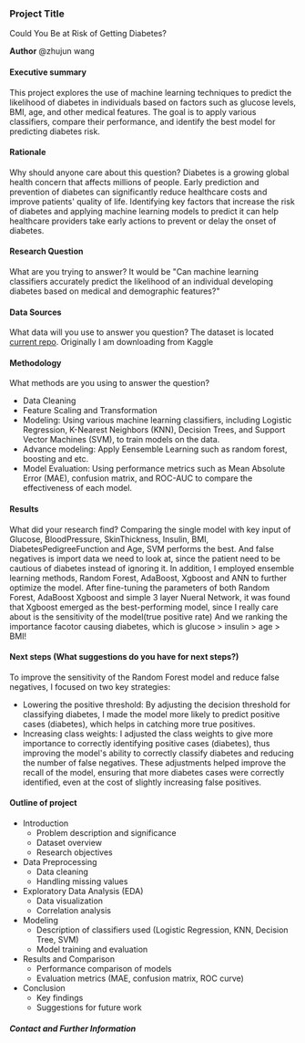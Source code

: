 ### Project Title
Could You Be at Risk of Getting Diabetes?

**Author**
@zhujun wang

#### Executive summary
This project explores the use of machine learning techniques to predict the likelihood of diabetes in individuals based on factors such as glucose levels, BMI, age, and other medical features. The goal is to apply various classifiers, compare their performance, and identify the best model for predicting diabetes risk.

#### Rationale
Why should anyone care about this question?
Diabetes is a growing global health concern that affects millions of people. Early prediction and prevention of diabetes can significantly reduce healthcare costs and improve patients' quality of life. Identifying key factors that increase the risk of diabetes and applying machine learning models to predict it can help healthcare providers take early actions to prevent or delay the onset of diabetes.

#### Research Question
What are you trying to answer?
It would be "Can machine learning classifiers accurately predict the likelihood of an individual developing diabetes based on medical and demographic features?"

#### Data Sources
What data will you use to answer you question?
The dataset is located [current repo](/capstone/data/diabetes.csv). 
Originally I am downloading from Kaggle

#### Methodology
What methods are you using to answer the question?
- Data Cleaning
- Feature Scaling and Transformation
- Modeling: Using various machine learning classifiers, including Logistic Regression, K-Nearest Neighbors (KNN), Decision Trees, and Support Vector Machines (SVM), to train models on the data.
- Advance modeling: Apply Eensemble Learning such as random forest, boosting and etc.
- Model Evaluation: Using performance metrics such as Mean Absolute Error (MAE), confusion matrix, and ROC-AUC to compare the effectiveness of each model.

#### Results

What did your research find?
Comparing the single model with key input of Glucose, BloodPressure, SkinThickness, Insulin, BMI, DiabetesPedigreeFunction and Age, SVM performs the best. And false negatives is import data we need to look at, since the patient need to be cautious of diabetes instead of ignoring it. 
In addition, I employed ensemble learning methods, Random Forest, AdaBoost, Xgboost and ANN to further optimize the model. After fine-tuning the parameters of both Random Forest, AdaBoost Xgboost and simple 3 layer Nueral Network, it was found that Xgboost emerged as the best-performing model, since I really care about is the sensitivity of the model(true positive rate) And we ranking the importance facotor causing diabetes, which is glucose > insulin > age > BMI!

#### Next steps (What suggestions do you have for next steps?)
To improve the sensitivity of the Random Forest model and reduce false negatives, I focused on two key strategies:
- Lowering the positive threshold: By adjusting the decision threshold for classifying diabetes, I made the model more likely to predict positive cases (diabetes), which helps in catching more true positives.
- Increasing class weights: I adjusted the class weights to give more importance to correctly identifying positive cases (diabetes), thus improving the model's ability to correctly classify diabetes and reducing the number of false negatives.
These adjustments helped improve the recall of the model, ensuring that more diabetes cases were correctly identified, even at the cost of slightly increasing false positives.

#### Outline of project

* Introduction
    * Problem description and significance
    * Dataset overview
    * Research objectives
* Data Preprocessing
    * Data cleaning
    * Handling missing values
* Exploratory Data Analysis (EDA)
    * Data visualization
    * Correlation analysis
* Modeling
    * Description of classifiers used (Logistic Regression, KNN, Decision Tree, SVM)
    * Model training and evaluation
* Results and Comparison
    * Performance comparison of models
    * Evaluation metrics (MAE, confusion matrix, ROC curve)
* Conclusion
    * Key findings
    * Suggestions for future work

##### Contact and Further Information
